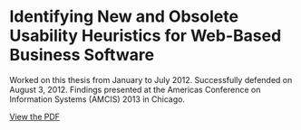 # Identifying New and Obsolete Usability Heuristics for Web-Based Business Software
Worked on this thesis from January to July 2012. Successfully defended on August 3, 2012. Findings presented at the Americas Conference on Information Systems (AMCIS) 2013 in Chicago.

[View the PDF](https://github.com/bettinalechner/thesis/raw/master/thesis.pdf)
